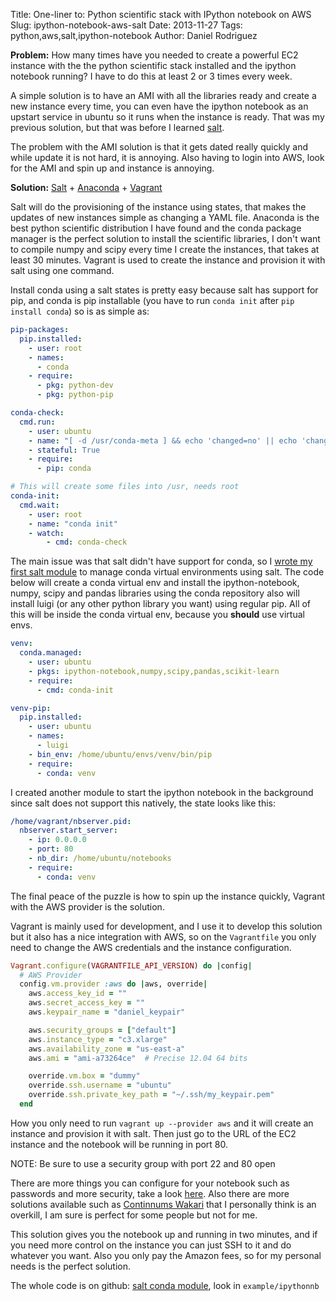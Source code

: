 Title: One-liner to: Python scientific stack with IPython notebook on AWS
Slug: ipython-notebook-aws-salt
Date: 2013-11-27
Tags: python,aws,salt,ipython-notebook
Author: Daniel Rodriguez

**Problem:** How many times have you needed to create a powerful EC2 instance with the the python scientific stack
installed and the ipython notebook running? I have to do this at least 2 or 3 times every week.

A simple solution is to have an AMI with all the libraries ready and create a new instance every time,
you can even have the ipython notebook as an upstart service in ubuntu so it runs when the instance is ready.
That was my previous solution, but that was before I learned [salt](http://saltstack.com/).

The problem with the AMI solution is that it gets dated really quickly and while update it is not hard, it is
annoying. Also having to login into AWS, look for the AMI and spin up and instance is annoying.

**Solution:** [Salt](http://saltstack.com/) + [Anaconda](http://continuum.io/downloads) + [Vagrant](http://www.vagrantup.com/)

Salt will do the provisioning of the instance using states, that makes the updates of new instances simple as changing a YAML file.
Anaconda is the best python scientific distribution I have found and the conda package manager is the perfect solution to install the scientific libraries, I don't want to compile numpy and scipy every time I create the instances, that takes at least 30 minutes.
Vagrant is used to create the instance and provision it with salt using one command.

Install conda using a salt states is pretty easy because salt has support for pip, and conda is pip
installable (you have to run `conda init` after `pip install conda`) so is as simple as:

```YAML
pip-packages:
  pip.installed:
    - user: root
    - names:
      - conda
    - require:
      - pkg: python-dev
      - pkg: python-pip

conda-check:
  cmd.run:
    - user: ubuntu
    - name: "[ -d /usr/conda-meta ] && echo 'changed=no' || echo 'changed=yes'"
    - stateful: True
    - require:
      - pip: conda

# This will create some files into /usr, needs root
conda-init:
  cmd.wait:
    - user: root
    - name: "conda init"
    - watch:
        - cmd: conda-check
```

The main issue was that salt didn't have support for conda, so I [wrote my first salt module](http://github.com/danielfrg/salt-conda/blob/master/conda.py) to manage conda virtual environments using salt.
The code below will create a conda virtual env and
install the ipython-notebook, numpy, scipy and pandas libraries using the conda repository
also will install luigi (or any other python library you want) using regular pip.
All of this will be inside the conda virtual env, because you **should** use virtual envs.

```YAML
venv:
  conda.managed:
    - user: ubuntu
    - pkgs: ipython-notebook,numpy,scipy,pandas,scikit-learn
    - require:
      - cmd: conda-init

venv-pip:
  pip.installed:
    - user: ubuntu
    - names:
      - luigi
    - bin_env: /home/ubuntu/envs/venv/bin/pip
    - require:
      - conda: venv
```

I created another module to start the ipython notebook in the background since salt does not support this natively, the state looks like this:

```YAML
/home/vagrant/nbserver.pid:
  nbserver.start_server:
    - ip: 0.0.0.0
    - port: 80
    - nb_dir: /home/ubuntu/notebooks
    - require:
      - conda: venv
```

The final peace of the puzzle is how to spin up the instance quickly, Vagrant with the AWS provider is the solution.

Vagrant is mainly used for development, and I use it to develop this solution but it also has a nice
integration with AWS, so on the `Vagrantfile` you only need to change the AWS credentials and the
instance configuration.

```ruby
Vagrant.configure(VAGRANTFILE_API_VERSION) do |config|
  # AWS Provider
  config.vm.provider :aws do |aws, override|
    aws.access_key_id = ""
    aws.secret_access_key = ""
    aws.keypair_name = "daniel_keypair"

    aws.security_groups = ["default"]
    aws.instance_type = "c3.xlarge"
    aws.availability_zone = "us-east-a"
    aws.ami = "ami-a73264ce"  # Precise 12.04 64 bits

    override.vm.box = "dummy"
    override.ssh.username = "ubuntu"
    override.ssh.private_key_path = "~/.ssh/my_keypair.pem"
  end
```

How you only need to run `vagrant up --provider aws` and it will create an instance and provision it
with salt. Then just go to the URL of the EC2 instance and the notebook will be running in port 80.

NOTE: Be sure to use a security group with port 22 and 80 open

There are more things you can configure for your notebook such as passwords and more security, take a look [here](https://gist.github.com/iamatypeofwalrus/5183133). Also there are more solutions available
such as [Continnums Wakari](https://www.wakari.io/) that I personally think is an overkill, I am sure is perfect for some people but not for me.

This solution gives you the notebook up and running in two minutes, and if you need more control on the instance you can just SSH to it and do whatever you want. Also you only pay the Amazon fees, so for my personal needs is the perfect solution.

The whole code is on github: [salt conda module](https://github.com/danielfrg/salt-conda), look in `example/ipythonnb`


